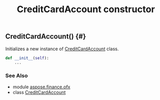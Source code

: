 ﻿---
title: CreditCardAccount constructor
second_title: Aspose.Finance for Python via .NET API References
description: 
type: docs
weight: 10
url: /python-net/aspose.finance.ofx/creditcardaccount/__init__/
is_root: false
---

## CreditCardAccount() {#}

Initializes a new instance of [CreditCardAccount](/finance/python-net/aspose.finance.ofx/creditcardaccount) class.



```python
def __init__(self):
    ...
```





### See Also
* module [aspose.finance.ofx](../../)
* class [CreditCardAccount](/finance/python-net/aspose.finance.ofx/creditcardaccount)
